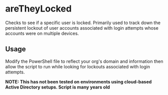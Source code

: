 # areTheyLocked #

Checks to see if a specific user is locked. Primarily used to track down the persistent lockout of user accounts associated with login attempts whose accounts were on multiple devices.

## Usage ##

Modify the PowerShell file to reflect your org's domain and information then allow the script to run while looking for lockouts associated with login attempts.

__NOTE: This has not been tested on environments using cloud-based Active Directory setups. Script is many years old__
